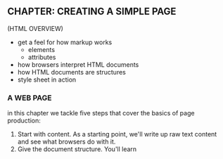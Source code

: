 ## CHAPTER: CREATING A SIMPLE PAGE 
(HTML OVERVIEW)
-   get a feel for how markup works
    -   elements
    -   attributes 
-   how browsers interpret HTML documents 
-   how HTML documents are structures 
-   style sheet in action 

### A WEB PAGE
in this chapter we tackle five steps that cover 
the basics of page production:
1.  Start with content. 
    As a starting point, we'll write up raw text content and see what browsers do with it.
2.  Give the document structure.
    You'll learn
